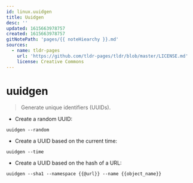 ```yaml
---
id: linux.uuidgen
title: Uuidgen
desc: ''
updated: 1615663978757
created: 1615663978757
gitNotePath: 'pages/{{ noteHiearchy }}.md'
sources:
  - name: tldr-pages
    url: 'https://github.com/tldr-pages/tldr/blob/master/LICENSE.md'
    license: Creative Commons
---
```

# uuidgen

> Generate unique identifiers (UUIDs).

- Create a random UUID:

`uuidgen --random`

- Create a UUID based on the current time:

`uuidgen --time`

- Create a UUID based on the hash of a URL:

`uuidgen --sha1 --namespace {{@url}} --name {{object_name}}`

